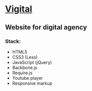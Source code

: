 <h1><a href='http://vigital.mnb-t.com'>Vigital</a></h1>
<h2>Website for digital agency</h2>
<h3>Stack:</h3>
<ul>
	<li>HTML5</li>
	<li>CSS3 (Less)</li>
	<li>JavaScript (jQuery)</li>
	<li>Backbone.js</li>
	<li>Require.js</li>
	<li>Youtube player</li>
	<li>Responsive markup</li>
</ul>

